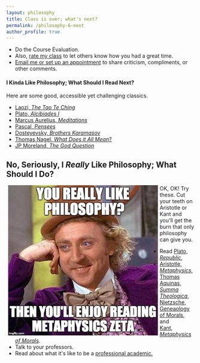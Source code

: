 ```yaml
---
layout: philosophy
title: Class is over; what's next?
permalink: /philosophy-6-next
author_profile: true
--- 
```


- Do the Course Evaluation.
- Also, [rate my class](http://www.ratemyprofessors.com/search.jsp?query=keith+buhler) to let others know how you had a great time.
- [Email me or set up an appointment](emailto:keith.buhler@uky.edu) to share criticism, compliments, or other comments.

#### I Kinda Like Philosophy; What Should I Read Next? 

Here are some good, accessible yet challenging classics. 

* [Laozi, *The Tao Te Ching*](http://www.sacred-texts.com/tao/taote.htm)
* [Plato, *Alcibiades I*](http://www.perseus.tufts.edu/hopper/text?doc=Perseus:text:1999.01.0168)
* [Marcus Aurelius, *Meditations*](http://classics.mit.edu/Antoninus/meditations.1.one.html)
* [Pascal, *Pensees*](http://www.ccel.org/ccel/pascal/pensees.ii.html)
* [Dosteyevsky, *Brothers Karamasov*](http://www.gutenberg.org/files/28054/28054-h/28054-h.html)
* [Thomas Nagel, *What Does it All Mean*?](http://sjmse-library.sch.ng/E-Books%20Phil/WHAT%20DOES%20IT%20ALL%20MEAN_.pdf)
* [JP Moreland, *The God Question*](https://books.google.com/books?id=o7dGOrvdojUC&pg=PA4&lpg=PA4&dq=the+god+question+moreland&source=bl&ots=wraAQEf13U&sig=U3Ci1yLS92sc7YoM1gCWIgNVKTA&hl=en&sa=X&ved=0ahUKEwj-k_X1jP_JAhVGy2MKHU6bBiMQ6AEISzAG#v=onepage&q=the%20god%20question%20moreland&f=false)





## No, Seriously, I *Really* Like Philosophy; What Should I Do?


<a target="_blank" href="http://www.perseus.tufts.edu/hopper/text?doc=Perseus%3Atext%3A1999.01.0052%3Abook%3D7%3Asection%3D1028a">
  <img src="/images/wonka-metaphysics.jpeg" alt="condescending wonka philosopher" hspace="5" align="left" width="400" height="400">
</a>

OK, OK! Try these. Cut your teeth on Aristotle or Kant and you'll get the burn that only philosophy can give you.

* Read [Plato, *Republic*](http://www.perseus.tufts.edu/hopper/text?doc=Perseus:text:1999.01.0168), 
* [Aristotle, *Metaphysics*](http://www.perseus.tufts.edu/hopper/text?doc=Perseus%3Atext%3A1999.01.0052), 
* [Thomas Aquinas, *Summa Theologica*](http://www.newadvent.org/summa/), 
* [Nietzsche, Geneaology of Morals](http://www.inp.uw.edu.pl/mdsie/Political_Thought/GeneologyofMorals.pdf), and 
* [Kant, *Metaphysics of Morals*](http://www.earlymoderntexts.com/assets/pdfs/kant1785.pdf).
* Talk to your professors. 
* Read about what it's like to be a [professional academic.](/philosophy-7-profession)

<br>
<br>
<br>
<br>
<br>
<br>
<br>
<br>
<br>
